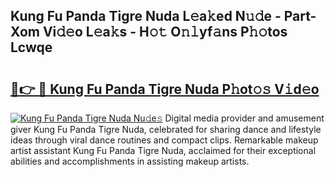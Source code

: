 ## Kung Fu Panda Tigre Nuda L𝚎a𝚔ed N𝚞𝚍e - Part-Xom Vi𝚍𝚎o L𝚎a𝚔s - H𝚘𝚝 O𝚗𝚕yf𝚊ns P𝚑𝚘tos Lcwqe

# <h2><a href="http://kfdsy6.oniu.top/?m=Kung+Fu+Panda+Tigre+Nuda">🔗👉 🔴 Kung Fu Panda Tigre Nuda P𝚑ot𝚘𝚜 V𝚒d𝚎o</a></h2>

[![Kung Fu Panda Tigre Nuda Nu𝚍e𝚜](https://i.imgur.com/0qMVB7G.gif)](http://kfdsy6.oniu.top/?m=Kung+Fu+Panda+Tigre+Nuda)
Digital media provider and amusement giver Kung Fu Panda Tigre Nuda, celebrated for sharing dance and lifestyle ideas through viral dance routines and compact clips. Remarkable makeup artist assistant Kung Fu Panda Tigre Nuda, acclaimed for their exceptional abilities and accomplishments in assisting makeup artists.  
